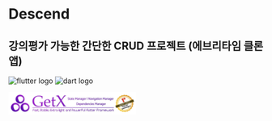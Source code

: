 # Descend
## 강의평가 가능한 간단한 CRUD 프로젝트 (에브리타임 클론앱)

                        
                        
                        
                        
                        
      
      
![flutter logo](https://img.shields.io/badge/flutter-02569B?style=flat&logo=flutter)
![dart logo](https://img.shields.io/badge/Dart-0175C2?style=flat&logo=dart)

            
            
            
            
                        
                        
                        
<img src="https://raw.githubusercontent.com/jonataslaw/getx-community/master/get.png" width="50%" height="50%" />
